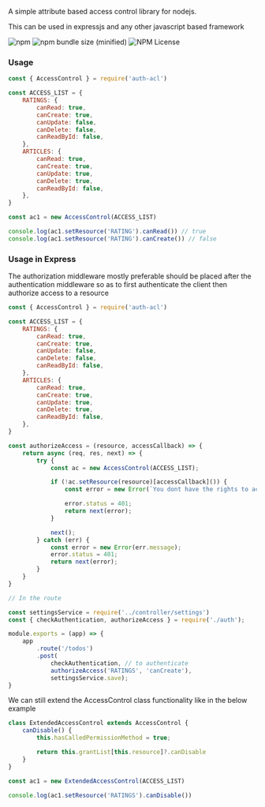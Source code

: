 A simple attribute based access control library for nodejs.

This can be used in expressjs and any other javascript based framework

![npm](https://img.shields.io/npm/v/auth-acl)
![npm bundle size (minified)](https://img.shields.io/bundlephobia/min/auth-acl/0.0.1)
![NPM License](https://img.shields.io/npm/l/auth-acl)

### Usage

```javascript
const { AccessControl } = require('auth-acl')

const ACCESS_LIST = {
    RATINGS: {
        canRead: true,
        canCreate: true,
        canUpdate: false,
        canDelete: false,
        canReadById: false,
    },
    ARTICLES: {
        canRead: true,
        canCreate: true,
        canUpdate: true,
        canDelete: true,
        canReadById: false,
    },
} 

const ac1 = new AccessControl(ACCESS_LIST)

console.log(ac1.setResource('RATING').canRead()) // true
console.log(ac1.setResource('RATING').canCreate()) // false

```

### Usage in Express

The authorization middleware mostly preferable should be placed after the authentication middleware so as to first authenticate the client then authorize access to a resource

```js
const { AccessControl } = require('auth-acl')

const ACCESS_LIST = {
    RATINGS: {
        canRead: true,
        canCreate: true,
        canUpdate: false,
        canDelete: false,
        canReadById: false,
    },
    ARTICLES: {
        canRead: true,
        canCreate: true,
        canUpdate: true,
        canDelete: true,
        canReadById: false,
    },
} 

const authorizeAccess = (resource, accessCallback) => {
    return async (req, res, next) => {
        try {
            const ac = new AccessControl(ACCESS_LIST);

            if (!ac.setResource(resource)[accessCallback]()) {
                const error = new Error(`You dont have the rights to access this resource`);

                error.status = 401;
                return next(error);
            }

            next();
        } catch (err) {
            const error = new Error(err.message);
            error.status = 401;
            return next(error);
        }
    }
}

// In the route

const settingsService = require('../controller/settings')
const { checkAuthentication, authorizeAccess } = require('./auth');

module.exports = (app) => {
    app
        .route('/todos')
        .post(
            checkAuthentication, // to authenticate
            authorizeAccess('RATINGS', 'canCreate'),
            settingsService.save);
}

```

We can still extend the AccessControl class functionality like in the below example

```js
class ExtendedAccessControl extends AccessControl {
    canDisable() {
        this.hasCalledPermissionMethod = true;

        return this.grantList[this.resource]?.canDisable
    }
}

const ac1 = new ExtendedAccessControl(ACCESS_LIST)

console.log(ac1.setResource('RATINGS').canDisable())
```

